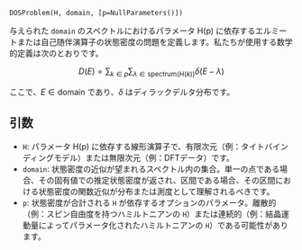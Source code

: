 ```
DOSProblem(H, domain, [p=NullParameters()])
```

与えられた `domain` のスペクトルにおけるパラメータ H(p) に依存するエルミートまたは自己随伴演算子の状態密度の問題を定義します。私たちが使用する数学的定義は次のとおりです。

$$
D(E) = \sum_{k \in p} \sum_{\lambda \in \text{spectrum}(H(k))} \delta(E - \lambda)
$$

ここで、$E \in \text{domain}$ であり、$\delta$ はディラックデルタ分布です。

## 引数

  * `H`: パラメータ H(p) に依存する線形演算子で、有限次元（例：タイトバインディングモデル）または無限次元（例：DFTデータ）です。
  * `domain`: 状態密度の近似が望まれるスペクトル内の集合。単一の点である場合、その固有値での推定状態密度が返され、区間である場合、その区間における状態密度の関数近似が分布または測度として理解されるべきです。
  * `p`: 状態密度が合計される `H` が依存するオプションのパラメータ。離散的（例：スピン自由度を持つハミルトニアンの `H`）または連続的（例：結晶運動量によってパラメータ化されたハミルトニアンの `H`）である可能性があります。
